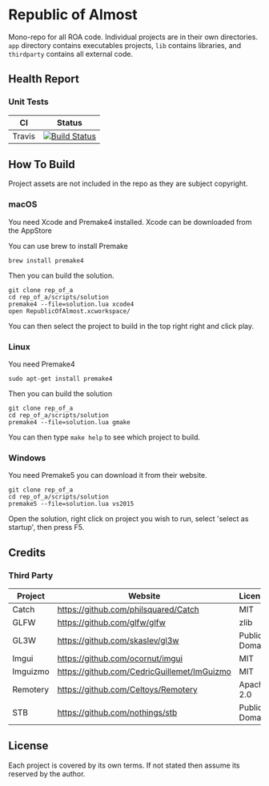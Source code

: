 # Republic of Almost

Mono-repo for all ROA code. Individual projects are in their own directories. `app` directory contains executables projects, `lib` contains libraries, and `thirdparty` contains all external code.


## Health Report


### Unit Tests

CI | Status
--------|--------
Travis  | [![Build Status](https://travis-ci.org/republic-of-almost/mono.svg?branch=master)](https://travis-ci.org/republic-of-almost/mono)


## How To Build

Project assets are not included in the repo as they are subject copyright.

### macOS

  You need Xcode and Premake4 installed. Xcode can be downloaded from the AppStore

  You can use brew to install Premake

  ```
  brew install premake4
  ```

  Then you can build the solution.

  ```
  git clone rep_of_a
  cd rep_of_a/scripts/solution
  premake4 --file=solution.lua xcode4
  open RepublicOfAlmost.xcworkspace/
  ```

  You can then select the project to build in the top right right and click play.

### Linux

  You need Premake4

  ```
  sudo apt-get install premake4
  ```

  Then you can build the solution

  ```
  git clone rep_of_a
  cd rep_of_a/scripts/solution
  premake4 --file=solution.lua gmake
  ```

  You can then type `make help` to see which project to build.

### Windows

  You need Premake5 you can download it from their website.

  ```
  git clone rep_of_a
  cd rep_of_a/scripts/solution
  premake5 --file=solution.lua vs2015
  ```

  Open the solution, right click on project you wish to run, select 'select as startup', then press F5.

## Credits

### Third Party

Project  | Website                           | License
---------|-----------------------------------|--------
Catch    | https://github.com/philsquared/Catch | MIT
GLFW     | https://github.com/glfw/glfw | zlib
GL3W     | https://github.com/skaslev/gl3w | Public Domain
Imgui    | https://github.com/ocornut/imgui | MIT
Imguizmo | https://github.com/CedricGuillemet/ImGuizmo | MIT
Remotery | https://github.com/Celtoys/Remotery | Apache 2.0
STB      | https://github.com/nothings/stb | Public Domain


## License

Each project is covered by its own terms. If not stated then assume its reserved by the author.
